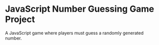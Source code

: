 # JavaScript Number Guessing Game Project

A JavaScript game where players must guess a randomly generated number.
